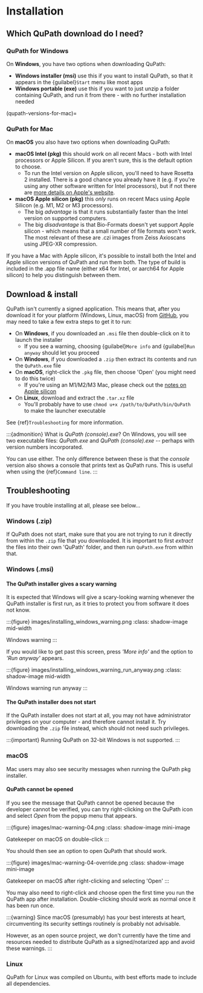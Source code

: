 # Installation

## Which QuPath download do I need?

### QuPath for Windows

On **Windows**, you have two options when downloading QuPath:

* **Windows installer (msi)** use this if you want to install QuPath, so that it appears in the {guilabel}`Start` menu like most apps
* **Windows portable (exe)** use this if you want to just unzip a folder containing QuPath, and run it from there - with no further installation needed

(qupath-versions-for-mac)=
### QuPath for Mac

On **macOS** you also have two options when downloading QuPath:

* **macOS Intel (pkg)** this should work on all recent Macs - both with Intel processors or Apple Silicon. If you aren't sure, this is the default option to choose.
  * To run the Intel version on Apple silicon, you'll need to have Rosetta 2 installed. There is a good chance you already have it (e.g. if you're using any other software written for Intel processors), but if not there are [more details on Apple's website](https://support.apple.com/en-gb/HT211861).
* **macOS Apple silicon (pkg)** this *only* runs on recent Macs using Apple Silicon (e.g. M1, M2 or M3 processors).
  * The big *advantage* is that it runs substantially faster than the Intel version on supported computers.
  * The big *disadvantage* is that Bio-Formats doesn't yet support Apple silicon - which means that a small number of file formats won't work. The most relevant of these are .czi images from Zeiss Axioscans using JPEG-XR compression.

If you have a Mac with Apple silicon, it's possible to install both the Intel and Apple silicon versions of QuPath and run them both.
The type of build is included in the .app file name (either x64 for Intel, or aarch64 for Apple silicon) to help you distinguish between them.


## Download & install

QuPath isn't currently a signed application.
This means that, after you download it for your platform (Windows, Linux, macOS) from [GitHub](https://github.com/qupath/qupath/releases/latest), you may need to take a few extra steps to get it to run:

- On **Windows**, if you downloaded an `.msi` file then double-click on it to launch the installer
  - If you see a warning, choosing {guilabel}`More info` and {guilabel}`Run anyway` should let you proceed
- On **Windows**, if you downloaded a `.zip` then extract its contents and run the `QuPath.exe` file
- On **macOS**, right-click the `.pkg` file, then choose 'Open' (you might need to do this twice)
  - If you're using an M1/M2/M3 Mac, please check out the [notes on Apple silicon](apple-silicon)
- On **Linux**, download and extract the `.tar.xz` file
  - You'll probably have to use `chmod u+x /path/to/QuPath/bin/QuPath` to make the launcher executable

See {ref}`Troubleshooting` for more information.

:::{admonition} What is *QuPath (console).exe*?
On Windows, you will see two executable files: *QuPath.exe* and *QuPath (console).exe* -- perhaps with version numbers incorporated.

You can use either.
The only difference between these is that the *console* version also shows a console that prints text as QuPath runs.
This is useful when using the {ref}`Command line`.
:::


## Troubleshooting

If you have trouble installing at all, please see below...

### Windows (.zip)

If QuPath does not start, make sure that you are not trying to run it directly from within the `.zip` file that you downloaded.
It is important to first *extract* the files into their own 'QuPath' folder, and then run `QuPath.exe` from within that.

### Windows (.msi)

#### The QuPath installer gives a scary warning

It is expected that Windows will give a scary-looking warning whenever the QuPath installer is first run, as it tries to protect you from software it does not know.

:::{figure} images/installing_windows_warning.png
:class: shadow-image mid-width

Windows warning
:::

If you would like to get past this screen, press *'More info'* and the option to *'Run anyway'* appears.

:::{figure} images/installing_windows_warning_run_anyway.png
:class: shadow-image mid-width

Windows warning run anyway
:::

#### The QuPath installer does not start

If the QuPath installer does not start at all, you may not have administrator privileges on your computer - and therefore cannot install it.  Try downloading the `.zip` file instead, which should not need such privileges.

:::{important}
Running QuPath on 32-bit Windows is not supported.
:::

### macOS

Mac users may also see security messages when running the QuPath pkg installer.

#### QuPath cannot be opened

If you see the message that QuPath cannot be opened because the developer cannot be verified, you can try right-clicking on the QuPath icon and select *Open* from the popup menu that appears.

:::{figure} images/mac-warning-04.png
:class: shadow-image mini-image

Gatekeeper on macOS on double-click
:::

You should then see an option to open QuPath that should work.

:::{figure} images/mac-warning-04-override.png
:class: shadow-image mini-image

Gatekeeper on macOS after right-clicking and selecting 'Open'
:::

You may also need to right-click and choose open the first time you run the QuPath app after installation.
Double-clicking should work as normal once it has been run once.

:::{warning}
Since macOS (presumably) has your best interests at heart, circumventing its security settings routinely is probably not advisable.

However, as an open source project, we don't currently have the time and resources needed to distribute QuPath as a signed/notarized app and avoid these warnings.
:::


### Linux

QuPath for Linux was compiled on Ubuntu, with best efforts made to include all dependencies.
